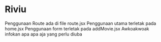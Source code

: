 # Riviu

Penggunaan Route ada di file route.jsx
Penggunaan utama terletak pada home.jsx
Penggunaan form terletak pada addMovie.jsx
Awkoakwoak infokan apa apa aja yang perlu diuba
